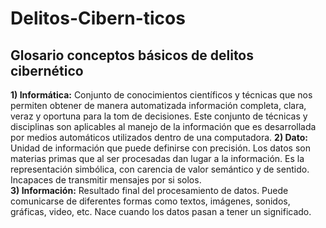 # Delitos-Cibern-ticos
## Glosario conceptos básicos de delitos cibernético 
**1) Informática:** Conjunto de conocimientos científicos y técnicas que nos permiten obtener de manera automatizada información completa, clara, veraz y oportuna para la tom de decisiones. Este conjunto de técnicas y disciplinas son aplicables al manejo de la información que es desarrollada por medios automáticos utilizados dentro de una computadora.
**2) Dato:** Unidad de información que puede definirse con precisión. Los datos son materias primas que al ser procesadas dan lugar a la información. Es la representación simbólica, con carencia de valor semántico y de sentido. Incapaces de transmitir mensajes por si solos.  
**3) Información:** Resultado final del procesamiento de datos. Puede comunicarse de diferentes formas como textos, imágenes, sonidos, gráficas, video, etc. Nace cuando los datos pasan a tener un significado.
